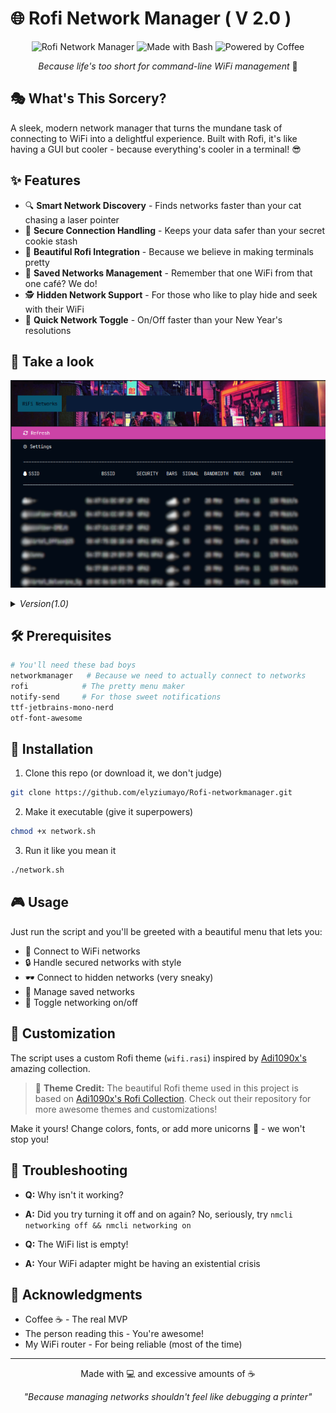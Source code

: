# 🌐 Rofi Network Manager ( V 2.0 )

<div align="center">

![Rofi Network Manager](https://img.shields.io/badge/WiFi-Manager-00C7FF?style=for-the-badge&logo=wifi&logoColor=white)
![Made with Bash](https://img.shields.io/badge/Made%20with-Bash-1f425f.svg?style=for-the-badge&logo=gnu-bash&logoColor=white)
![Powered by Coffee](https://img.shields.io/badge/Powered%20by-Coffee-brown?style=for-the-badge&logo=buy-me-a-coffee&logoColor=white)

*Because life's too short for command-line WiFi management* 🚀

</div>

## 🎭 What's This Sorcery?

A sleek, modern network manager that turns the mundane task of connecting to WiFi into a delightful experience. Built with Rofi, it's like having a GUI but cooler - because everything's cooler in a terminal! 😎

## ✨ Features

- 🔍 **Smart Network Discovery** - Finds networks faster than your cat chasing a laser pointer
- 🔐 **Secure Connection Handling** - Keeps your data safer than your secret cookie stash
- 🎨 **Beautiful Rofi Integration** - Because we believe in making terminals pretty
- 💾 **Saved Networks Management** - Remember that one WiFi from that one café? We do!
- 🕵️ **Hidden Network Support** - For those who like to play hide and seek with their WiFi
- 🔄 **Quick Network Toggle** - On/Off faster than your New Year's resolutions

## 👾 Take a look 
<p align="center">
<img src=https://github.com/elyziumayo/Rofi-networkmanager/blob/233a0c9a327551481a32adf7ccf5b8af53169c98/assets/v1-1.png>
</p>
<details>
  <summary><i>Version(1.0)</i></summary>
<p align="center">
<img src=https://github.com/elyziumayo/Rofi-networkmanager/blob/925d0fa67682c4f400d5da6414d164882ddc5f5e/assets/v1.0.png>
</p>
</details>

## 🛠️ Prerequisites

```bash
# You'll need these bad boys
networkmanager   # Because we need to actually connect to networks
rofi            # The pretty menu maker
notify-send     # For those sweet notifications
ttf-jetbrains-mono-nerd
otf-font-awesome
```

## 🚀 Installation

1. Clone this repo (or download it, we don't judge)
```bash
git clone https://github.com/elyziumayo/Rofi-networkmanager.git
```

2. Make it executable (give it superpowers)
```bash
chmod +x network.sh
```

3. Run it like you mean it
```bash
./network.sh
```

## 🎮 Usage

Just run the script and you'll be greeted with a beautiful menu that lets you:
- 📶 Connect to WiFi networks
- 🔒 Handle secured networks with style
- 🕶️ Connect to hidden networks (very sneaky)
- 📝 Manage saved networks
- 🔌 Toggle networking on/off

## 🎨 Customization

The script uses a custom Rofi theme (`wifi.rasi`) inspired by [Adi1090x's](https://github.com/adi1090x/rofi) amazing collection. 

> 🎨 **Theme Credit:** The beautiful Rofi theme used in this project is based on [Adi1090x's Rofi Collection](https://github.com/adi1090x/rofi.git). Check out their repository for more awesome themes and customizations!

Make it yours! Change colors, fonts, or add more unicorns 🦄 - we won't stop you!

## 🐛 Troubleshooting

- **Q:** Why isn't it working?
- **A:** Did you try turning it off and on again? No, seriously, try `nmcli networking off && nmcli networking on`

- **Q:** The WiFi list is empty!
- **A:** Your WiFi adapter might be having an existential crisis

## 🙏 Acknowledgments

- Coffee ☕ - The real MVP
- The person reading this - You're awesome!
- My WiFi router - For being reliable (most of the time)

---

<div align="center">

Made with 💻 and excessive amounts of ☕

*"Because managing networks shouldn't feel like debugging a printer"*

</div> 
